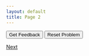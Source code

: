 ```yaml
---
layout: default
title: Page 2
---
```



<div id="Input Validation - Pseudocode-sortableTrash" class="sortable-code"></div> 
<div id="Input Validation - Pseudocode-sortable" class="sortable-code"></div> 
<div style="clear:both;"></div> 
<p> 
    <input id="Input Validation - Pseudocode-feedbackLink" value="Get Feedback" type="button" /> 
    <input id="Input Validation - Pseudocode-newInstanceLink" value="Reset Problem" type="button" /> 
</p> 
<script type="text/javascript"> 
(function(){
  var initial = "RECEIVE input FROM KEYBOARD\n" +
    "WHILE input &lt; min OR input &gt; max DO\n" +
    "	SEND error_message TO DISPLAY\n" +
    "	RECEIVE input FROM KEYBOARD\n" +
    "END WHILE\n" +
    "FOR i IN RANGE(LENGTH(input)) #distractor";
  var parsonsPuzzle = new ParsonsWidget({
    "sortableId": "Input Validation - Pseudocode-sortable",
    "max_wrong_lines": 10,
    "grader": ParsonsWidget._graders.LineBasedGrader,
    "exec_limit": 2500,
    "can_indent": true,
    "x_indent": 50,
    "lang": "en",
    "show_feedback": true,
    "trashId": "Input Validation - Pseudocode-sortableTrash"
  });
  parsonsPuzzle.init(initial);
  parsonsPuzzle.shuffleLines();
  $("#Input Validation - Pseudocode-newInstanceLink").click(function(event){ 
      event.preventDefault(); 
      parsonsPuzzle.shuffleLines(); 
  }); 
  $("#Input Validation - Pseudocode-feedbackLink").click(function(event){ 
      event.preventDefault(); 
      parsonsPuzzle.getFeedback(); 
  }); 
})(); 
</script>

[Next](./example2.html)
